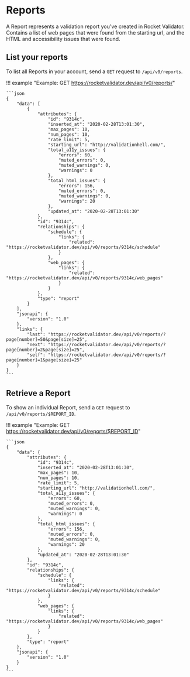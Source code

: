 # Reports

A Report represents a validation report you've created in Rocket Validator. Contains a list of web pages that were found from the starting url, and the HTML and accessibility issues that were found.

## List your reports

To list all Reports in your account, send a `GET` request to `/api/v0/reports`.

!!! example "Example: GET https://rocketvalidator.dev/api/v0/reports/"

    ```json
    {
        "data": [
            {
                "attributes": {
                    "id": "9314c",
                    "inserted_at": "2020-02-28T13:01:30",
                    "max_pages": 10,
                    "num_pages": 10,
                    "rate_limit": 5,
                    "starting_url": "http://validationhell.com/",
                    "total_a11y_issues": {
                        "errors": 60,
                        "muted_errors": 0,
                        "muted_warnings": 0,
                        "warnings": 0
                    },
                    "total_html_issues": {
                        "errors": 156,
                        "muted_errors": 0,
                        "muted_warnings": 0,
                        "warnings": 20
                    },
                    "updated_at": "2020-02-28T13:01:30"
                },
                "id": "9314c",
                "relationships": {
                    "schedule": {
                        "links": {
                            "related": "https://rocketvalidator.dev/api/v0/reports/9314c/schedule"
                        }
                    },
                    "web_pages": {
                        "links": {
                            "related": "https://rocketvalidator.dev/api/v0/reports/9314c/web_pages"
                        }
                    }
                },
                "type": "report"
            }
        ],
        "jsonapi": {
            "version": "1.0"
        },
        "links": {
            "last": "https://rocketvalidator.dev/api/v0/reports/?page[number]=50&page[size]=25",
            "next": "https://rocketvalidator.dev/api/v0/reports/?page[number]=2&page[size]=25",
            "self": "https://rocketvalidator.dev/api/v0/reports/?page[number]=1&page[size]=25"
        }
    }
    ```

## Retrieve a Report

To show an individual Report, send a `GET` request to `/api/v0/reports/$REPORT_ID`.

!!! example "Example: GET https://rocketvalidator.dev/api/v0/reports/$REPORT_ID"

    ```json
    {
        "data": {
            "attributes": {
                "id": "9314c",
                "inserted_at": "2020-02-28T13:01:30",
                "max_pages": 10,
                "num_pages": 10,
                "rate_limit": 5,
                "starting_url": "http://validationhell.com/",
                "total_a11y_issues": {
                    "errors": 60,
                    "muted_errors": 0,
                    "muted_warnings": 0,
                    "warnings": 0
                },
                "total_html_issues": {
                    "errors": 156,
                    "muted_errors": 0,
                    "muted_warnings": 0,
                    "warnings": 20
                },
                "updated_at": "2020-02-28T13:01:30"
            },
            "id": "9314c",
            "relationships": {
                "schedule": {
                    "links": {
                        "related": "https://rocketvalidator.dev/api/v0/reports/9314c/schedule"
                    }
                },
                "web_pages": {
                    "links": {
                        "related": "https://rocketvalidator.dev/api/v0/reports/9314c/web_pages"
                    }
                }
            },
            "type": "report"
        },
        "jsonapi": {
            "version": "1.0"
        }
    }
    ```
